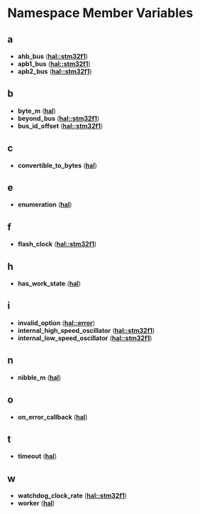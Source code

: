 
# Namespace Member Variables



## a

* **ahb\_bus** ([**hal::stm32f1**](namespacehal_1_1stm32f1.md))
* **apb1\_bus** ([**hal::stm32f1**](namespacehal_1_1stm32f1.md))
* **apb2\_bus** ([**hal::stm32f1**](namespacehal_1_1stm32f1.md))


## b

* **byte\_m** ([**hal**](namespacehal.md))
* **beyond\_bus** ([**hal::stm32f1**](namespacehal_1_1stm32f1.md))
* **bus\_id\_offset** ([**hal::stm32f1**](namespacehal_1_1stm32f1.md))


## c

* **convertible\_to\_bytes** ([**hal**](namespacehal.md))


## e

* **enumeration** ([**hal**](namespacehal.md))


## f

* **flash\_clock** ([**hal::stm32f1**](namespacehal_1_1stm32f1.md))


## h

* **has\_work\_state** ([**hal**](namespacehal.md))


## i

* **invalid\_option** ([**hal::error**](namespacehal_1_1error.md))
* **internal\_high\_speed\_oscillator** ([**hal::stm32f1**](namespacehal_1_1stm32f1.md))
* **internal\_low\_speed\_oscillator** ([**hal::stm32f1**](namespacehal_1_1stm32f1.md))


## n

* **nibble\_m** ([**hal**](namespacehal.md))


## o

* **on\_error\_callback** ([**hal**](namespacehal.md))


## t

* **timeout** ([**hal**](namespacehal.md))


## w

* **watchdog\_clock\_rate** ([**hal::stm32f1**](namespacehal_1_1stm32f1.md))
* **worker** ([**hal**](namespacehal.md))




